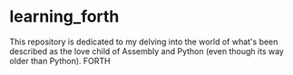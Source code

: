# learning_forth
This repository is dedicated to my delving into the world of what's been described as the love child of Assembly and Python (even though its way older than Python). FORTH
